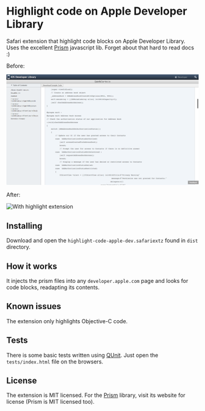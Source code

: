 Highlight code on Apple Developer Library
=========================================

Safari extension that highlight code blocks on Apple Developer Library.
Uses the excellent [Prism][] javascript lib. Forget about that hard to
read docs :)

Before:

![Without highlight extension](/screenshots/before.png?raw=true)

After:

![With highlight extension](/screenhots/after.png?raw=true)

Installing
----------

Download and open the `highlight-code-apple-dev.safariextz` found
in `dist` directory.

How it works
------------

It injects the prism files into any `developer.apple.com` page and
looks for code blocks, readapting its contents.

Known issues
------------

The extension only highlights Objective-C code.

Tests
-----

There is some basic tests written using [QUnit][]. Just open the
`tests/index.html` file on the browsers.

License
-------

The extension is MIT licensed. For the [Prism] library, visit its
website for license (Prism is MIT licensed too).

[Prism]: http://prismjs.com/
[QUnit]: http://qunitjs.com/
